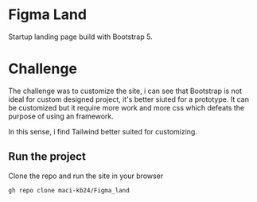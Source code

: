 # Figma Land

Startup landing page build with Bootstrap 5.

# Challenge

The challenge was to customize the site, i can see that Bootstrap is not ideal for custom designed project, it's better siuted for a prototype. It can be customized but it require more work and more css which defeats the purpose of using an framework.

In this sense, i find Tailwind better suited for customizing.

## Run the project

Clone the repo and run the site in your browser

```
gh repo clone maci-kb24/Figma_land
```
